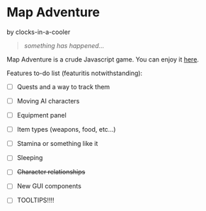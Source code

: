 # Map Adventure
by clocks-in-a-cooler

> *something has happened...*

Map Adventure is a crude Javascript game. You can enjoy it [here](https://clocks-in-a-cooler.github.io/map_adventure).

Features to-do list (featuritis notwithstanding):

- [ ] Quests and a way to track them

- [ ] Moving AI characters

- [ ] Equipment panel

- [ ] Item types (weapons, food, etc...)

- [ ] Stamina or something like it

- [ ] Sleeping

- [ ] ~~Character relationships~~

- [ ] New GUI components 

- [ ] TOOLTIPS!!!!
